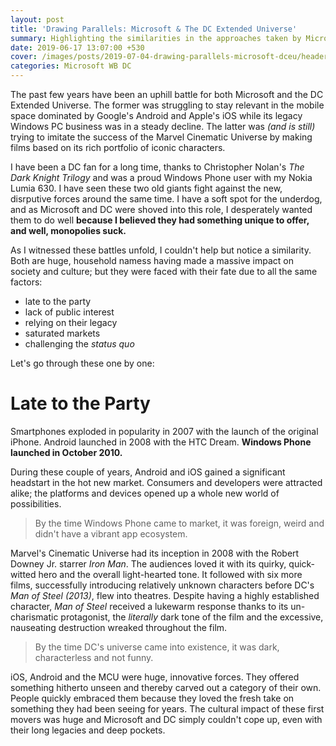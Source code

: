 ```yaml
---
layout: post
title: 'Drawing Parallels: Microsoft & The DC Extended Universe'
summary: Highlighting the similarities in the approaches taken by Microsoft and the DC Extended Universe in becoming relevant again.
date: 2019-06-17 13:07:00 +530
cover: /images/posts/2019-07-04-drawing-parallels-microsoft-dceu/header.jpg
categories: Microsoft WB DC
---
```


The past few years have been an uphill battle for both Microsoft and the DC Extended Universe. The former was struggling to stay relevant in the mobile space dominated by Google's Android and Apple's iOS while its legacy Windows PC business was in a steady decline. The latter was _(and is still)_ trying to imitate the success of the Marvel Cinematic Universe by making films based on its rich portfolio of iconic characters.

I have been a DC fan for a long time, thanks to Christopher Nolan's _The Dark Knight Trilogy_ and was a proud Windows Phone user with my Nokia Lumia 630. I have seen these two old giants fight against the new, disrputive forces around the same time. I have a soft spot for the underdog, and as Microsoft and DC were shoved into this role, I desperately wanted them to do well **because I believed they had something unique to offer, and well, monopolies suck.**

As I witnessed these battles unfold, I couldn't help but notice a similarity. Both are huge, household namess having made a massive impact on society and culture; but they were faced with their fate due to all the same factors:

- late to the party
- lack of public interest
- relying on their legacy
- saturated markets
- challenging the _status quo_

Let's go through these one by one:

# Late to the Party
Smartphones exploded in popularity in 2007 with the launch of the original iPhone. Android launched in 2008 with the HTC Dream. **Windows Phone launched in October 2010.**

During these couple of years, Android and iOS gained a significant headstart in the hot new market. Consumers and developers were attracted alike; the platforms and devices opened up a whole new world of possibilities.

> By the time Windows Phone came to market, it was foreign, weird and didn't have a vibrant app ecosystem.

Marvel's Cinematic Universe had its inception in 2008 with the Robert Downey Jr. starrer _Iron Man_. The audiences loved it with its quirky, quick-witted hero and the overall light-hearted tone. It followed with six more films, successfully introducing relatively unknown characters before DC's _Man of Steel (2013)_, flew into theatres. Despite having a highly established character, _Man of Steel_ received a lukewarm response thanks to its un-charismatic protagonist, the _literally_ dark tone of the film and the excessive, nauseating destruction wreaked throughout the film.

> By the time DC's universe came into existence, it was dark, characterless and not funny.

iOS, Android and the MCU were huge, innovative forces. They offered something hitherto unseen and thereby carved out a category of their own. People quickly embraced them because they loved the fresh take on something they had been seeing for years. The cultural impact of these first movers was huge and Microsoft and DC simply couldn't cope up, even with their long legacies and deep pockets.
